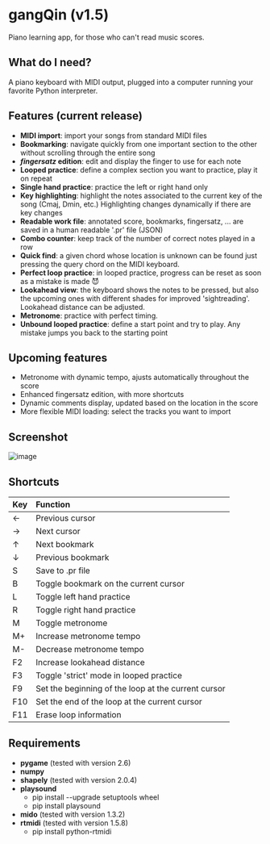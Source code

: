 # gangQin (v1.5)
Piano learning app, for those who can't read music scores.

## What do I need?
A piano keyboard with MIDI output, plugged into a computer running your favorite Python interpreter.

## Features (current release)
- **MIDI import**: import your songs from standard MIDI files
- **Bookmarking**: navigate quickly from one important section to the other without scrolling through the entire song
- **_fingersatz_ edition**: edit and display the finger to use for each note
- **Looped practice**: define a complex section you want to practice, play it on repeat
- **Single hand practice**: practice the left or right hand only
- **Key highlighting**: highlight the notes associated to the current key of the song (Cmaj, Dmin, etc.) Highlighting changes dynamically if there are key changes
- **Readable work file**: annotated score, bookmarks, fingersatz, ... are saved in a human readable '.pr' file (JSON)
- **Combo counter**: keep track of the number of correct notes played in a row
- **Quick find**: a given chord whose location is unknown can be found just pressing the query chord on the MIDI keyboard.
- **Perfect loop practice**: in looped practice, progress can be reset as soon as a mistake is made 😈
- **Lookahead view**: the keyboard shows the notes to be pressed, but also the upcoming ones with different shades for improved 'sightreading'. Lookahead distance can be adjusted.
- **Metronome**: practice with perfect timing.
- **Unbound looped practice**: define a start point and try to play. Any mistake jumps you back to the starting point

## Upcoming features
- Metronome with dynamic tempo, ajusts automatically throughout the score
- Enhanced fingersatz edition, with more shortcuts
- Dynamic comments display, updated based on the location in the score
- More flexible MIDI loading: select the tracks you want to import


## Screenshot

![image](https://github.com/user-attachments/assets/0b3f73a9-8bc5-4def-a016-6dabc6d473cd)



## Shortcuts

| Key           | Function      |
|:------------- |:-------------|
| ←             |Previous  cursor|
| →             |Next cursor     |
| ↑             |Next bookmark   |
| ↓             |Previous bookmark|
| S             |Save to .pr file|
| B             |Toggle bookmark on the current cursor|
| L             |Toggle left hand practice|
| R             |Toggle right hand practice|
| M             |Toggle metronome|
| M+            |Increase metronome tempo|
| M-            |Decrease metronome tempo|
| F2            |Increase lookahead distance|
| F3            |Toggle 'strict' mode in looped practice|
| F9            |Set the beginning of the loop at the current cursor|
| F10           |Set the end of the loop at the current cursor|
| F11           |Erase loop information|



## Requirements

- **pygame** (tested with version 2.6)
- **numpy**
- **shapely** (tested with version 2.0.4)
- **playsound**
  - pip install --upgrade setuptools wheel
  - pip install playsound
- **mido** (tested with version 1.3.2)
- **rtmidi** (tested with version 1.5.8)
  - pip install python-rtmidi
